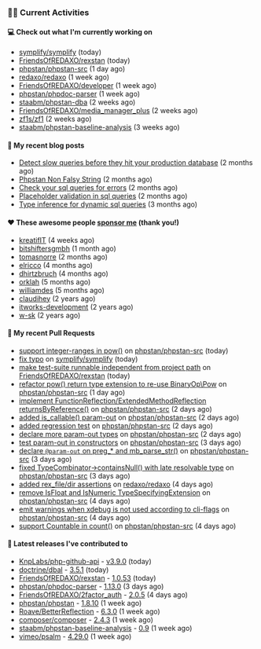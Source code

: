 ### 👨‍💻 Current Activities


#### 💻 Check out what I'm currently working on

- [symplify/symplify](https://github.com/symplify/symplify) (today)
- [FriendsOfREDAXO/rexstan](https://github.com/FriendsOfREDAXO/rexstan) (today)
- [phpstan/phpstan-src](https://github.com/phpstan/phpstan-src) (1 day ago)
- [redaxo/redaxo](https://github.com/redaxo/redaxo) (1 week ago)
- [FriendsOfREDAXO/developer](https://github.com/FriendsOfREDAXO/developer) (1 week ago)
- [phpstan/phpdoc-parser](https://github.com/phpstan/phpdoc-parser) (1 week ago)
- [staabm/phpstan-dba](https://github.com/staabm/phpstan-dba) (2 weeks ago)
- [FriendsOfREDAXO/media_manager_plus](https://github.com/FriendsOfREDAXO/media_manager_plus) (2 weeks ago)
- [zf1s/zf1](https://github.com/zf1s/zf1) (2 weeks ago)
- [staabm/phpstan-baseline-analysis](https://github.com/staabm/phpstan-baseline-analysis) (3 weeks ago)


#### 📜 My recent blog posts

- [Detect slow queries before they hit your production database](https://staabm.github.io/2022/08/16/phpstan-dba-query-plan-analysis.html) (2 months ago)
- [Phpstan Non Falsy String](https://staabm.github.io/2022/08/11/phpstan-non-falsy-string.html) (2 months ago)
- [Check your sql queries for errors](https://staabm.github.io/2022/08/05/phpstan-dba-syntax-error-detection.html) (2 months ago)
- [Placeholder validation in sql queries](https://staabm.github.io/2022/07/30/phpstan-dba-placeholder-validation.html) (2 months ago)
- [Type inference for dynamic sql queries](https://staabm.github.io/2022/07/23/phpstan-dba-inference-placeholder.html) (3 months ago)


#### ❤️ These awesome people [sponsor me](https://github.com/sponsors/staabm) (thank you!)

- [kreatifIT](https://github.com/kreatifIT) (4 weeks ago)
- [bitshiftersgmbh](https://github.com/bitshiftersgmbh) (1 month ago)
- [tomasnorre](https://github.com/tomasnorre) (2 months ago)
- [elricco](https://github.com/elricco) (4 months ago)
- [dhirtzbruch](https://github.com/dhirtzbruch) (4 months ago)
- [orklah](https://github.com/orklah) (5 months ago)
- [williamdes](https://github.com/williamdes) (5 months ago)
- [claudihey](https://github.com/claudihey) (2 years ago)
- [itworks-development](https://github.com/itworks-development) (2 years ago)
- [w-sk](https://github.com/w-sk) (2 years ago)


#### 🔨 My recent Pull Requests

- [support integer-ranges in pow()](https://github.com/phpstan/phpstan-src/pull/1904) on [phpstan/phpstan-src](https://github.com/phpstan/phpstan-src) (today)
- [fix typo](https://github.com/symplify/symplify/pull/4450) on [symplify/symplify](https://github.com/symplify/symplify) (today)
- [make test-suite runnable independent from project path](https://github.com/FriendsOfREDAXO/rexstan/pull/187) on [FriendsOfREDAXO/rexstan](https://github.com/FriendsOfREDAXO/rexstan) (today)
- [refactor pow() return type extension to re-use BinaryOp\Pow](https://github.com/phpstan/phpstan-src/pull/1900) on [phpstan/phpstan-src](https://github.com/phpstan/phpstan-src) (1 day ago)
- [implement FunctionReflection/ExtendedMethodReflection returnsByReference()](https://github.com/phpstan/phpstan-src/pull/1899) on [phpstan/phpstan-src](https://github.com/phpstan/phpstan-src) (2 days ago)
- [added is_callable() param-out](https://github.com/phpstan/phpstan-src/pull/1898) on [phpstan/phpstan-src](https://github.com/phpstan/phpstan-src) (2 days ago)
- [added regression test](https://github.com/phpstan/phpstan-src/pull/1897) on [phpstan/phpstan-src](https://github.com/phpstan/phpstan-src) (2 days ago)
- [declare more param-out types](https://github.com/phpstan/phpstan-src/pull/1896) on [phpstan/phpstan-src](https://github.com/phpstan/phpstan-src) (2 days ago)
- [test param-out in constructors](https://github.com/phpstan/phpstan-src/pull/1895) on [phpstan/phpstan-src](https://github.com/phpstan/phpstan-src) (3 days ago)
- [declare `@param-out` on preg_* and mb_parse_str()](https://github.com/phpstan/phpstan-src/pull/1891) on [phpstan/phpstan-src](https://github.com/phpstan/phpstan-src) (3 days ago)
- [fixed TypeCombinator-&gt;containsNull() with late resolvable type](https://github.com/phpstan/phpstan-src/pull/1890) on [phpstan/phpstan-src](https://github.com/phpstan/phpstan-src) (3 days ago)
- [added rex_file/dir assertions](https://github.com/redaxo/redaxo/pull/5388) on [redaxo/redaxo](https://github.com/redaxo/redaxo) (4 days ago)
- [remove IsFloat and IsNumeric TypeSpecifyingExtension](https://github.com/phpstan/phpstan-src/pull/1880) on [phpstan/phpstan-src](https://github.com/phpstan/phpstan-src) (4 days ago)
- [emit warnings when xdebug is not used according to cli-flags](https://github.com/phpstan/phpstan-src/pull/1878) on [phpstan/phpstan-src](https://github.com/phpstan/phpstan-src) (4 days ago)
- [support Countable in count()](https://github.com/phpstan/phpstan-src/pull/1876) on [phpstan/phpstan-src](https://github.com/phpstan/phpstan-src) (4 days ago)


#### 🔭 Latest releases I've contributed to

- [KnpLabs/php-github-api](https://github.com/KnpLabs/php-github-api) - [v3.9.0](https://github.com/KnpLabs/php-github-api/releases/tag/v3.9.0) (today)
- [doctrine/dbal](https://github.com/doctrine/dbal) - [3.5.1](https://github.com/doctrine/dbal/releases/tag/3.5.1) (today)
- [FriendsOfREDAXO/rexstan](https://github.com/FriendsOfREDAXO/rexstan) - [1.0.53](https://github.com/FriendsOfREDAXO/rexstan/releases/tag/1.0.53) (today)
- [phpstan/phpdoc-parser](https://github.com/phpstan/phpdoc-parser) - [1.13.0](https://github.com/phpstan/phpdoc-parser/releases/tag/1.13.0) (3 days ago)
- [FriendsOfREDAXO/2factor_auth](https://github.com/FriendsOfREDAXO/2factor_auth) - [2.0.5](https://github.com/FriendsOfREDAXO/2factor_auth/releases/tag/2.0.5) (4 days ago)
- [phpstan/phpstan](https://github.com/phpstan/phpstan) - [1.8.10](https://github.com/phpstan/phpstan/releases/tag/1.8.10) (1 week ago)
- [Roave/BetterReflection](https://github.com/Roave/BetterReflection) - [6.3.0](https://github.com/Roave/BetterReflection/releases/tag/6.3.0) (1 week ago)
- [composer/composer](https://github.com/composer/composer) - [2.4.3](https://github.com/composer/composer/releases/tag/2.4.3) (1 week ago)
- [staabm/phpstan-baseline-analysis](https://github.com/staabm/phpstan-baseline-analysis) - [0.9](https://github.com/staabm/phpstan-baseline-analysis/releases/tag/0.9) (1 week ago)
- [vimeo/psalm](https://github.com/vimeo/psalm) - [4.29.0](https://github.com/vimeo/psalm/releases/tag/4.29.0) (1 week ago)
